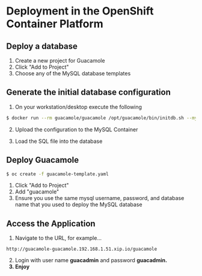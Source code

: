 # Deployment in the OpenShift Container Platform
## Deploy a database
1. Create a new project for Guacamole
2. Click "Add to Project"
3. Choose any of the MySQL database templates

## Generate the initial database configuration
1. On your workstation/desktop execute the following
```bash
$ docker run --rm guacamole/guacamole /opt/guacamole/bin/initdb.sh --mysql > initdb.sql
```
2. Upload the configuration to the MySQL Container

3. Load the SQL file into the database

## Deploy Guacamole
```bash
$ oc create -f guacamole-template.yaml
```
1. Click "Add to Project"
2. Add "guacamole"
3. Ensure you use the same mysql username, password, and database name that you used to deploy the MySQL database

## Access the Application
1. Navigate to the URL, for example...
```
http://guacamole-guacamole.192.168.1.51.xip.io/guacamole
```
2. Login with user name <strong>guacadmin</strong> and password <strong>guacadmin</string>.
3. Enjoy
